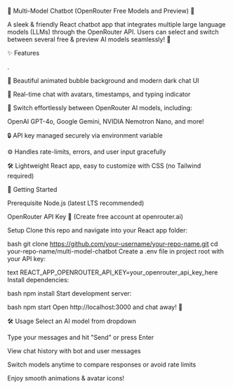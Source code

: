 🤖 Multi-Model Chatbot (OpenRouter Free Models and Preview) 🚀

A sleek & friendly React chatbot app that integrates multiple large language models (LLMs) through the OpenRouter API.
Users can select and switch between several free & preview AI models seamlessly! 🌈


✨ Features

.

🎨 Beautiful animated bubble background and modern dark chat UI

💬 Real-time chat with avatars, timestamps, and typing indicator

🔁 Switch effortlessly between OpenRouter AI models, including:

OpenAI GPT-4o, Google Gemini, NVIDIA Nemotron Nano, and more!

🔒 API key managed securely via environment variable

⚙️ Handles rate-limits, errors, and user input gracefully

🛠️ Lightweight React app, easy to customize with CSS (no Tailwind required)


🚀 Getting Started

Prerequisite
Node.js (latest LTS recommended)

OpenRouter API Key 🔑 (Create free account at openrouter.ai)

Setup
Clone this repo and navigate into your React app folder:

bash
git clone https://github.com/your-username/your-repo-name.git
cd your-repo-name/multi-model-chatbot
Create a .env file in project root with your API key:

text
REACT_APP_OPENROUTER_API_KEY=your_openrouter_api_key_here
Install dependencies:

bash
npm install
Start development server:

bash
npm start
Open http://localhost:3000 and chat away! 🎉

🛠️ Usage
Select an AI model from dropdown

Type your messages and hit "Send" or press Enter

View chat history with bot and user messages

Switch models anytime to compare responses or avoid rate limits

Enjoy smooth animations & avatar icons!

